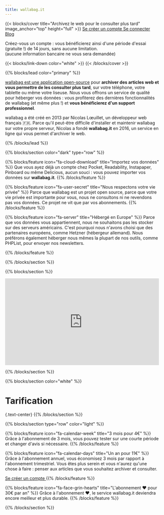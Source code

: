 ```yaml
---
title: wallabag.it
---
```


{{< blocks/cover title="Archivez le web pour le consulter plus tard" image_anchor="top" height="full" >}}
<a class="btn btn-lg btn-secondary me-3 mb-4" href="https://app.wallabag.it/register/">
  Se créer un compte <i class="fa fa-user-plus ms-2"></i>
</a>
<a class="btn btn-lg btn-light me-3 mb-4" href="https://app.wallabag.it/">
  Se connecter <i class="fa fa-right-to-bracket ms-2"></i>
</a>
<a class="btn btn-lg btn-light me-3 mb-4" href="https://wallabag.it/en/blog">
  Blog <i class="fa fa-newspaper ms-2"></i>
</a>
<p class="lead mt-5">Créez-vous un compte : vous bénéficierez ainsi d'une période d'essai (gratuite !) de 14 jours, sans aucune limitation.<br />(aucune information bancaire ne vous sera demandée)</p>
{{< blocks/link-down color="white" >}}
{{< /blocks/cover >}}


{{% blocks/lead color="primary" %}}

[wallabag est une application open-source](https://wallabag.org) pour **archiver des articles web et vous permettre de les consulter plus tard**, sur votre téléphone, votre tablette ou même votre liseuse. Nous vous offrons un service de qualité pour héberger vos données : vous profiterez des dernières fonctionnalités de wallabag (et même plus !) et **vous bénéficierez d'un support professionnel**.

wallabag a été créé en 2013 par Nicolas Lœuillet, un développeur web français 🇫🇷. Parce qu'il peut-être difficile d'installer et maintenir wallabag sur votre propre serveur, Nicolas a fondé **wallabag.it** en 2016, un service en ligne qui vous permet d'archiver le web.

{{% /blocks/lead %}}

{{% blocks/section color="dark" type="row" %}}

{{% blocks/feature icon="fa-cloud-download" title="Importez vos données" %}}
Que vous ayez déjà un compte chez Pocket, Readability, Instapaper, Pinboard ou même Delicious, aucun souci : vous pouvez importer vos données sur **wallabag.it**.
{{% /blocks/feature %}}

{{% blocks/feature icon="fa-user-secret" title="Nous respectons votre vie privée" %}}
Parce que wallabag est un projet open source, parce que votre vie privée est importante pour vous, nous ne consultons ni ne revendons pas vos données. Ce projet ne vit que par vos abonnements.
{{% /blocks/feature %}}

{{% blocks/feature icon="fa-server" title="Hébergé en Europe" %}}
Parce que vos données vous appartiennent, nous ne souhaitons pas les stocker sur des serveurs américains. C'est pourquoi nous n'avons choisi que des partenaires européens, comme Hetzner (hébergeur allemand). Nous préférons également héberger nous mêmes la plupart de nos outils, comme PHPList, pour envoyer nos newsletters.

{{% /blocks/feature %}}

{{% /blocks/section %}}

{{% blocks/section %}}

<div style="padding:56.25% 0 0 0;position:relative;"><iframe src="https://player.vimeo.com/video/167435064?badge=0&amp;autopause=0&amp;player_id=0&amp;app_id=58479" frameborder="0" allow="autoplay; fullscreen; picture-in-picture; clipboard-write; encrypted-media" style="position:absolute;top:0;left:0;width:100%;height:100%;" title="What is wallabag?"></iframe></div><script src="https://player.vimeo.com/api/player.js"></script>

{{% /blocks/section %}}

{{% blocks/section color="white" %}}

# Tarification
{.text-center}
{{% /blocks/section %}}

{{% blocks/section type="row" color="light" %}}

{{% blocks/feature icon="fa-calendar-week" title="3 mois pour 4€" %}}
Grâce à l'abonnement de 3 mois, vous pouvez tester sur une courte période et changer d'avis si nécessaire.
{{% /blocks/feature %}}

{{% blocks/feature icon="fa-calendar-days" title="Un an pour 11€" %}}
Grâce à l'abonnement annuel, vous économisez 3 mois par rapport à l'abonnement trimestriel. Vous êtes plus serein et vous n'aurez qu'une chose à faire : penser aux articles que vous souhaitez archiver et consulter.

<a class="btn btn-lg btn-secondary me-3 mb-4" href="https://app.wallabag.it/register/">
  Se créer un compte <i class="fa fa-user-plus ms-2"></i>
</a>
{{% /blocks/feature %}}

{{% blocks/feature icon="fa-face-grin-hearts" title="L'abonnement ❤️ pour 30€ par an" %}}
Grâce à l'abonnement ❤️, le service wallabag.it deviendra encore meilleur et plus durable.
{{% /blocks/feature %}}

{{% /blocks/section %}}
